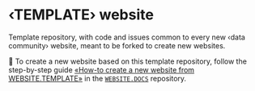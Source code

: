 # ‹TEMPLATE› website

Template repository, with code and issues common to every new ‹data community› website, meant to be forked to create new websites.

🎯 To create a new website based on this template repository, follow the step-by-step guide [«How-to create a new website from WEBSITE.TEMPLATE»](https://github.com/hestiaAI/website.docs/tree/main/website-new) in the [`WEBSITE.DOCS`](https://github.com/hestiaAI/website.docs/) repository.
